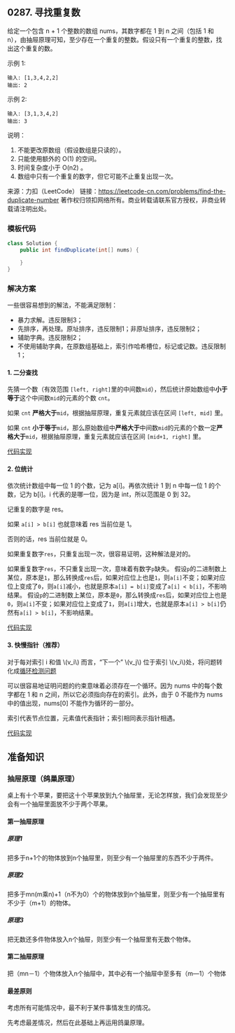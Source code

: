 <script src="https://cdn.bootcss.com/mathjax/2.7.7/MathJax.js?config=TeX-AMS-MML_HTMLorMML"></script>

## 0287. 寻找重复数

给定一个包含 n + 1 个整数的数组 nums，其数字都在 1 到 n 之间（包括 1 和 n），由抽屉原理可知，至少存在一个重复的整数。假设只有一个重复的整数，找出这个重复的数。

示例 1:

```
输入: [1,3,4,2,2]
输出: 2
```

示例 2:

```
输入: [3,1,3,4,2]
输出: 3
```

说明：

1. 不能更改原数组（假设数组是只读的）。
2. 只能使用额外的 O(1) 的空间。
3. 时间复杂度小于 O(n2) 。
4. 数组中只有一个重复的数字，但它可能不止重复出现一次。


来源：力扣（LeetCode）
链接：https://leetcode-cn.com/problems/find-the-duplicate-number
著作权归领扣网络所有。商业转载请联系官方授权，非商业转载请注明出处。

### 模板代码

``` java
class Solution {
    public int findDuplicate(int[] nums) {

    }
}
```

### 解决方案

一些很容易想到的解法，不能满足限制：

* 暴力求解。违反限制3；
* 先排序，再处理。原址排序，违反限制1；非原址排序，违反限制2；
* 辅助字典。违反限制2；
* 不使用辅助字典，在原数组基础上，索引作哈希槽位，标记或记数。违反限制1；


#### 1. 二分查找

先猜一个数（有效范围 `[left, right]`里的中间数`mid`），然后统计原始数组中**小于等于**这个中间数`mid`的元素的个数 `cnt`。

如果 `cnt` **严格大于**`mid`，根据抽屉原理，重复元素就应该在区间 `[left, mid]` 里。

如果 `cnt` **小于等于**`mid`，那么原始数组中**严格大于**中间数`mid`的元素的个数一定**严格大于**`mid`，根据抽屉原理，重复元素就应该在区间 `[mid+1, right]` 里。

[代码实现](qu0287/solu1/Solution.java)



#### 2. 位统计

依次统计数组中每一位 1 的个数，记为 a[i]。再依次统计 1 到 n 中每一位 1 的个数，记为 b[i]。i 代表的是哪一位，因为是 int，所以范围是 0 到 32。

记重复的数字是 res。

如果 `a[i] > b[i]` 也就意味着 res 当前位是 1。

否则的话，res 当前位就是 0。


如果重复数字`res`，只重复出现一次，很容易证明，这种解法是对的。

如果重复数字`res`，不只重复出现一次，意味着有数字`p`缺失。
假设`p`的二进制数上某位，原本是`1`，那么转换成`res`后，如果对应位上也是`1`，则`a[i]`不变；如果对应位上变成了`0`，则`a[i]`减小，也就是原本`a[i] = b[i]`变成了`a[i] < b[i]`，不影响结果。
假设`p`的二进制数上某位，原本是`0`，那么转换成`res`后，如果对应位上也是`0`，则`a[i]`不变；如果对应位上变成了`1`，则`a[i]`增大，也就是原本`a[i] > b[i]`仍然有`a[i] > b[i]`，不影响结果。

[代码实现](qu0287/solu2/Solution.java)



#### 3. 快慢指针（推荐）

对于每对索引 i 和值 \\(v_i\\)​ 而言，“下一个” \\(v_j\\)​​ 位于索引 \\(v_i\\)​处，将问题转化成[循环检测问题](../twopointers/必知：快慢指针.md)

可以很容易地证明问题的约束意味着必须存在一个循环。因为 nums 中的每个数字都在 1 和 n 之间，所以它必须指向存在的索引。此外，由于 0 不能作为 nums 中的值出现，nums[0] 不能作为循环的一部分。

索引代表节点位置，元素值代表指针；索引相同表示指针相遇。

[代码实现](qu0287/solu3/Solution.java)

## 准备知识

### 抽屉原理（鸽巢原理）

桌上有十个苹果，要把这十个苹果放到九个抽屉里，无论怎样放，我们会发现至少会有一个抽屉里面放不少于两个苹果。

#### 第一抽屉原理

##### 原理1

把多于n+1个的物体放到n个抽屉里，则至少有一个抽屉里的东西不少于两件。

##### 原理2

把多于mn(m乘n)+1（n不为0）个的物体放到n个抽屉里，则至少有一个抽屉里有不少于（m+1）的物体。

##### 原理3

把无数还多件物体放入n个抽屉，则至少有一个抽屉里有无数个物体。


#### 第二抽屉原理

把（mn－1）个物体放入n个抽屉中，其中必有一个抽屉中至多有（m—1）个物体


#### 最差原则

考虑所有可能情况中，最不利于某件事情发生的情况。

先考虑最差情况，然后在此基础上再运用鸽巢原理。


